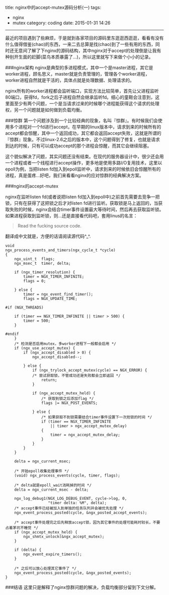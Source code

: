 title: nginx中的accept-mutex源码分析(一)
tags: 
- nginx
- mutex
category: coding
date: 2015-01-31 14:26
---
最近的项目遇到了些麻烦，于是就到各家项目的源码里东逛逛西逛逛，看看有没有什么值得借鉴(chao)的东西，一来二去总算是找(chao)到了一些有用的东西，同时还无意间了解了下nginx的源码结构，其中nginx对于accept的处理倒是让我有种别开生面的赶脚(菜鸟本质暴露了...)，所以这里就写下来做个小小的记录。
<!-- more -->
###nginx架构
nginx是典型的多进程模式，其中一个是master进程，其它是worker进程，顾名思义，master就是负责管理的，管理各个worker进程，worker进程自然就是干活的，具体点就是处理数据、处理请求的。

nginx所有的worker进程都会监听端口，实现方法比较简单，首先让父进程监听80端口，获得fd，fork之后子进程自然会继承监听fd。细心的童鞋会注意到，这里面至少有两个问题，一个是当请求过来的时候哪个进程能获得这个请求的处理权，另一个问题就是如何做到负载均衡。

###惊群
第一个问题涉及到一个比较经典的现象，名叫『惊群』。有时候我们会使用多个进程对一个fd进行accept，在早期的linux版本中，请求到来的时候所有的accept都会惊醒，其中一个返回成功，其它都会返回accept失败，这就是所谓的『惊群』现象。不过linux-2.6之后的版本中，这个问题得到了修复，也就是请求到达的时候，只有可以成功accept的那个进程会惊醒，而其它会继续阻塞。

这个貌似解决了问题，其实问题还没有结束。在现代的服务器设计中，很少还会用一个进程或者一个线程进行accept操作，更多地是使用多路I/O复用技术，这里以epoll为例，当把listen fd加入到epoll监听中，请求到来的时候依旧会惊醒所有的进程，真是蛋疼...好吧，我们来看看nginx的应对惊群的经典解决方案。

###nginx的accept-mutex

nginx在监听listen fd(或者说把listen fd加入到epoll中)之前首先需要去竞争一把锁，只有在获得了这把锁之后才对listen fd进行监听。获取锁是马上返回的，当获取失败的时候，nginx会结合timer事件设置最大等待时间，然后再去获取监听锁。如果进程获取到监听锁，则...还是直接看代码吧，套用linus的名言：
> Read the fucking source code.

翻译成中文就是，方便的话请阅读源代码^_^.

```
void
ngx_process_events_and_timers(ngx_cycle_t *cycle)
{
    ngx_uint_t  flags;
    ngx_msec_t  timer, delta;

    if (ngx_timer_resolution) {
        timer = NGX_TIMER_INFINITE;
        flags = 0;

    } else {
        timer = ngx_event_find_timer();
        flags = NGX_UPDATE_TIME;

#if (NGX_THREADS)

    if (timer == NGX_TIMER_INFINITE || timer > 500) {
        timer = 500;
    }

#endif
    }
	/* 检测是否启用mutex，多worker进程下一般都会启用 */
    if (ngx_use_accept_mutex) {
        if (ngx_accept_disabled > 0) {
            ngx_accept_disabled--;

        } else {
            if (ngx_trylock_accept_mutex(cycle) == NGX_ERROR) {
            /* 尝试获取锁，不管成功还是失败都会立即返回 */
                return;
            }

            if (ngx_accept_mutex_held) {
                /* 获取到锁之后添加flag */
                flags |= NGX_POST_EVENTS;

            } else {
                /* 如果获取不到锁需要结合timer事件设置下一次抢锁的时间 */
                if (timer == NGX_TIMER_INFINITE
                    || timer > ngx_accept_mutex_delay)
                {
                    timer = ngx_accept_mutex_delay;
                }
            }
        }
    }

    delta = ngx_current_msec;
	
	/* 开始epoll收集处理事件 */
    (void) ngx_process_events(cycle, timer, flags);
	
	/* delta就是epoll_wait消耗掉的时间 */
    delta = ngx_current_msec - delta;
	
    ngx_log_debug1(NGX_LOG_DEBUG_EVENT, cycle->log, 0,
                   "timer delta: %M", delta);
	/* accept事件已经被加入到单独的任务队列并会被优先处理 */
    ngx_event_process_posted(cycle, &ngx_posted_accept_events);
	
	/* accept事件处理完之后先释放accept锁，因为其它事件的处理可能耗时较长，不要占着茅坑不睡觉 */
    if (ngx_accept_mutex_held) {
        ngx_shmtx_unlock(&ngx_accept_mutex);
    }

    if (delta) {
        ngx_event_expire_timers();
    }
	
	/* 之后可以放心处理其它事件了 */
    ngx_event_process_posted(cycle, &ngx_posted_events);
}

```

###结语
这里只是解释了nginx惊群问题的解决，负载均衡部分留到下文分解。




